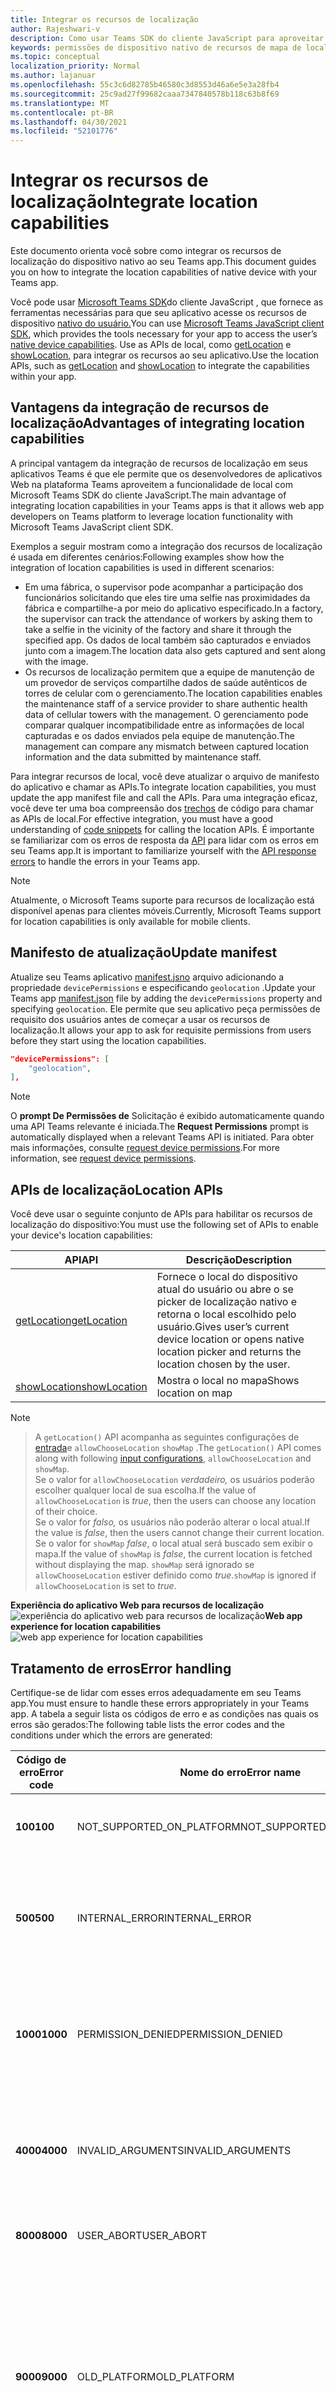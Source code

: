 ```yaml
---
title: Integrar os recursos de localização
author: Rajeshwari-v
description: Como usar Teams SDK do cliente JavaScript para aproveitar os recursos de localização
keywords: permissões de dispositivo nativo de recursos de mapa de localização
ms.topic: conceptual
localization_priority: Normal
ms.author: lajanuar
ms.openlocfilehash: 55c3c6d82785b46580c3d8553d46a6e5e3a28fb4
ms.sourcegitcommit: 25c9ad27f99682caaa7347840578b118c63b8f69
ms.translationtype: MT
ms.contentlocale: pt-BR
ms.lasthandoff: 04/30/2021
ms.locfileid: "52101776"
---
```

# <a name="integrate-location-capabilities"></a><span data-ttu-id="4e069-104">Integrar os recursos de localização</span><span class="sxs-lookup"><span data-stu-id="4e069-104">Integrate location capabilities</span></span> 

<span data-ttu-id="4e069-105">Este documento orienta você sobre como integrar os recursos de localização do dispositivo nativo ao seu Teams app.</span><span class="sxs-lookup"><span data-stu-id="4e069-105">This document guides you on how to integrate the location capabilities of native device with your Teams app.</span></span>  

<span data-ttu-id="4e069-106">Você pode usar [Microsoft Teams SDK](/javascript/api/overview/msteams-client?view=msteams-client-js-latest&preserve-view=true)do cliente JavaScript , que fornece as ferramentas necessárias para que seu aplicativo acesse os recursos de dispositivo [nativo do usuário.](native-device-permissions.md)</span><span class="sxs-lookup"><span data-stu-id="4e069-106">You can use [Microsoft Teams JavaScript client SDK](/javascript/api/overview/msteams-client?view=msteams-client-js-latest&preserve-view=true), which provides the tools necessary for your app to access the user’s [native device capabilities](native-device-permissions.md).</span></span> <span data-ttu-id="4e069-107">Use as APIs de local, como [getLocation](/javascript/api/@microsoft/teams-js/location?view=msteams-client-js-latest#getLocation_LocationProps___error__SdkError__location__Location_____void_&preserve-view=true) e [showLocation,](/javascript/api/@microsoft/teams-js/location?view=msteams-client-js-latest#showLocation_Location___error__SdkError__status__boolean_____void_&preserve-view=true) para integrar os recursos ao seu aplicativo.</span><span class="sxs-lookup"><span data-stu-id="4e069-107">Use the location APIs, such as [getLocation](/javascript/api/@microsoft/teams-js/location?view=msteams-client-js-latest#getLocation_LocationProps___error__SdkError__location__Location_____void_&preserve-view=true) and [showLocation](/javascript/api/@microsoft/teams-js/location?view=msteams-client-js-latest#showLocation_Location___error__SdkError__status__boolean_____void_&preserve-view=true) to integrate the capabilities within your app.</span></span> 

## <a name="advantages-of-integrating-location-capabilities"></a><span data-ttu-id="4e069-108">Vantagens da integração de recursos de localização</span><span class="sxs-lookup"><span data-stu-id="4e069-108">Advantages of integrating location capabilities</span></span>

<span data-ttu-id="4e069-109">A principal vantagem da integração de recursos de localização em seus aplicativos Teams é que ele permite que os desenvolvedores de aplicativos Web na plataforma Teams aproveitem a funcionalidade de local com Microsoft Teams SDK do cliente JavaScript.</span><span class="sxs-lookup"><span data-stu-id="4e069-109">The main advantage of integrating location capabilities in your Teams apps is that it allows web app developers on Teams platform to leverage location functionality with Microsoft Teams JavaScript client SDK.</span></span> 

<span data-ttu-id="4e069-110">Exemplos a seguir mostram como a integração dos recursos de localização é usada em diferentes cenários:</span><span class="sxs-lookup"><span data-stu-id="4e069-110">Following examples show how the integration of location capabilities is used in different scenarios:</span></span>
* <span data-ttu-id="4e069-111">Em uma fábrica, o supervisor pode acompanhar a participação dos funcionários solicitando que eles tire uma selfie nas proximidades da fábrica e compartilhe-a por meio do aplicativo especificado.</span><span class="sxs-lookup"><span data-stu-id="4e069-111">In a factory, the supervisor can track the attendance of workers by asking them to take a selfie in the vicinity of the factory and share it through the specified app.</span></span> <span data-ttu-id="4e069-112">Os dados de local também são capturados e enviados junto com a imagem.</span><span class="sxs-lookup"><span data-stu-id="4e069-112">The location data also gets captured and sent along with the image.</span></span>
* <span data-ttu-id="4e069-113">Os recursos de localização permitem que a equipe de manutenção de um provedor de serviços compartilhe dados de saúde autênticos de torres de celular com o gerenciamento.</span><span class="sxs-lookup"><span data-stu-id="4e069-113">The location capabilities enables the maintenance staff of a service provider to share authentic health data of cellular towers with the management.</span></span> <span data-ttu-id="4e069-114">O gerenciamento pode comparar qualquer incompatibilidade entre as informações de local capturadas e os dados enviados pela equipe de manutenção.</span><span class="sxs-lookup"><span data-stu-id="4e069-114">The management can compare any mismatch between captured location information and the data submitted by maintenance staff.</span></span>

<span data-ttu-id="4e069-115">Para integrar recursos de local, você deve atualizar o arquivo de manifesto do aplicativo e chamar as APIs.</span><span class="sxs-lookup"><span data-stu-id="4e069-115">To integrate location capabilities, you must update the app manifest file and call the APIs.</span></span> <span data-ttu-id="4e069-116">Para uma integração eficaz, você deve ter uma boa compreensão dos [trechos](#code-snippets) de código para chamar as APIs de local.</span><span class="sxs-lookup"><span data-stu-id="4e069-116">For effective integration, you must have a good understanding of [code snippets](#code-snippets) for calling the location APIs.</span></span> <span data-ttu-id="4e069-117">É importante se familiarizar com os erros de resposta da [API](#error-handling) para lidar com os erros em seu Teams app.</span><span class="sxs-lookup"><span data-stu-id="4e069-117">It is important to familiarize yourself with the [API response errors](#error-handling) to handle the errors in your Teams app.</span></span>

> [!NOTE] 
> <span data-ttu-id="4e069-118">Atualmente, o Microsoft Teams suporte para recursos de localização está disponível apenas para clientes móveis.</span><span class="sxs-lookup"><span data-stu-id="4e069-118">Currently, Microsoft Teams support for location capabilities is only available for mobile clients.</span></span>

## <a name="update-manifest"></a><span data-ttu-id="4e069-119">Manifesto de atualização</span><span class="sxs-lookup"><span data-stu-id="4e069-119">Update manifest</span></span>

<span data-ttu-id="4e069-120">Atualize seu Teams aplicativo [manifest.jsno](../../resources/schema/manifest-schema.md#devicepermissions) arquivo adicionando a propriedade `devicePermissions` e especificando `geolocation` .</span><span class="sxs-lookup"><span data-stu-id="4e069-120">Update your Teams app [manifest.json](../../resources/schema/manifest-schema.md#devicepermissions) file by adding the `devicePermissions` property and specifying `geolocation`.</span></span> <span data-ttu-id="4e069-121">Ele permite que seu aplicativo peça permissões de requisito dos usuários antes de começar a usar os recursos de localização.</span><span class="sxs-lookup"><span data-stu-id="4e069-121">It allows your app to ask for requisite permissions from users before they start using the location capabilities.</span></span>

``` json
"devicePermissions": [
    "geolocation",
],
```

> [!NOTE]
> <span data-ttu-id="4e069-122">O **prompt De Permissões de** Solicitação é exibido automaticamente quando uma API Teams relevante é iniciada.</span><span class="sxs-lookup"><span data-stu-id="4e069-122">The **Request Permissions** prompt is automatically displayed when a relevant Teams API is initiated.</span></span> <span data-ttu-id="4e069-123">Para obter mais informações, consulte [request device permissions](native-device-permissions.md).</span><span class="sxs-lookup"><span data-stu-id="4e069-123">For more information, see [request device permissions](native-device-permissions.md).</span></span>

## <a name="location-apis"></a><span data-ttu-id="4e069-124">APIs de localização</span><span class="sxs-lookup"><span data-stu-id="4e069-124">Location APIs</span></span>

<span data-ttu-id="4e069-125">Você deve usar o seguinte conjunto de APIs para habilitar os recursos de localização do dispositivo:</span><span class="sxs-lookup"><span data-stu-id="4e069-125">You must use the following set of APIs to enable your device's location capabilities:</span></span>

| <span data-ttu-id="4e069-126">API</span><span class="sxs-lookup"><span data-stu-id="4e069-126">API</span></span>      | <span data-ttu-id="4e069-127">Descrição</span><span class="sxs-lookup"><span data-stu-id="4e069-127">Description</span></span>   |
| --- | --- |
|[<span data-ttu-id="4e069-128">getLocation</span><span class="sxs-lookup"><span data-stu-id="4e069-128">getLocation</span></span>](/javascript/api/@microsoft/teams-js/location?view=msteams-client-js-latest#getLocation_LocationProps___error__SdkError__location__Location_____void_&preserve-view=true) | <span data-ttu-id="4e069-129">Fornece o local do dispositivo atual do usuário ou abre o se picker de localização nativo e retorna o local escolhido pelo usuário.</span><span class="sxs-lookup"><span data-stu-id="4e069-129">Gives user’s current device location or opens native location picker and returns the location chosen by the user.</span></span> |
|[<span data-ttu-id="4e069-130">showLocation</span><span class="sxs-lookup"><span data-stu-id="4e069-130">showLocation</span></span>](/javascript/api/@microsoft/teams-js/location?view=msteams-client-js-latest#showLocation&preserve-view=true) | <span data-ttu-id="4e069-131">Mostra o local no mapa</span><span class="sxs-lookup"><span data-stu-id="4e069-131">Shows location on map</span></span> |

> [!NOTE]

> <span data-ttu-id="4e069-132">A `getLocation()` API acompanha as seguintes configurações de [entrada](https://docs.microsoft.com/javascript/api/@microsoft/teams-js/locationprops?view=msteams-client-js-latest&preserve-view=true)e `allowChooseLocation` `showMap` .</span><span class="sxs-lookup"><span data-stu-id="4e069-132">The `getLocation()` API comes along with following [input configurations](https://docs.microsoft.com/javascript/api/@microsoft/teams-js/locationprops?view=msteams-client-js-latest&preserve-view=true), `allowChooseLocation` and `showMap`.</span></span> <br/> <span data-ttu-id="4e069-133">Se o valor for `allowChooseLocation` *verdadeiro,* os usuários poderão escolher qualquer local de sua escolha.</span><span class="sxs-lookup"><span data-stu-id="4e069-133">If the value of `allowChooseLocation` is *true*, then the users can choose any location of their choice.</span></span><br/>  <span data-ttu-id="4e069-134">Se o valor for *falso,* os usuários não poderão alterar o local atual.</span><span class="sxs-lookup"><span data-stu-id="4e069-134">If the value is *false*, then the users cannot change their current location.</span></span><br/> <span data-ttu-id="4e069-135">Se o valor for `showMap` *false*, o local atual será buscado sem exibir o mapa.</span><span class="sxs-lookup"><span data-stu-id="4e069-135">If the value of `showMap` is *false*, the current location is fetched without displaying the map.</span></span> <span data-ttu-id="4e069-136">`showMap` será ignorado se `allowChooseLocation` estiver definido como *true*.</span><span class="sxs-lookup"><span data-stu-id="4e069-136">`showMap` is ignored if `allowChooseLocation` is set to *true*.</span></span>

<span data-ttu-id="4e069-137">**Experiência do aplicativo Web para recursos de localização** 
 ![ experiência do aplicativo web para recursos de localização](../../assets/images/tabs/location-capability.png)</span><span class="sxs-lookup"><span data-stu-id="4e069-137">**Web app experience for location capabilities**
![web app experience for location capabilities](../../assets/images/tabs/location-capability.png)</span></span>

## <a name="error-handling"></a><span data-ttu-id="4e069-138">Tratamento de erros</span><span class="sxs-lookup"><span data-stu-id="4e069-138">Error handling</span></span>

<span data-ttu-id="4e069-139">Certifique-se de lidar com esses erros adequadamente em seu Teams app.</span><span class="sxs-lookup"><span data-stu-id="4e069-139">You must ensure to handle these errors appropriately in your Teams app.</span></span> <span data-ttu-id="4e069-140">A tabela a seguir lista os códigos de erro e as condições nas quais os erros são gerados:</span><span class="sxs-lookup"><span data-stu-id="4e069-140">The following table lists the error codes and the conditions under which the errors are generated:</span></span> 

|<span data-ttu-id="4e069-141">Código de erro</span><span class="sxs-lookup"><span data-stu-id="4e069-141">Error code</span></span> |  <span data-ttu-id="4e069-142">Nome do erro</span><span class="sxs-lookup"><span data-stu-id="4e069-142">Error name</span></span>     | <span data-ttu-id="4e069-143">Condição</span><span class="sxs-lookup"><span data-stu-id="4e069-143">Condition</span></span>|
| --------- | --------------- | -------- |
| <span data-ttu-id="4e069-144">**100**</span><span class="sxs-lookup"><span data-stu-id="4e069-144">**100**</span></span> | <span data-ttu-id="4e069-145">NOT_SUPPORTED_ON_PLATFORM</span><span class="sxs-lookup"><span data-stu-id="4e069-145">NOT_SUPPORTED_ON_PLATFORM</span></span> | <span data-ttu-id="4e069-146">A API não tem suporte na plataforma atual.</span><span class="sxs-lookup"><span data-stu-id="4e069-146">API is not supported on the current platform.</span></span>|
| <span data-ttu-id="4e069-147">**500**</span><span class="sxs-lookup"><span data-stu-id="4e069-147">**500**</span></span> | <span data-ttu-id="4e069-148">INTERNAL_ERROR</span><span class="sxs-lookup"><span data-stu-id="4e069-148">INTERNAL_ERROR</span></span> | <span data-ttu-id="4e069-149">Erro interno é encontrado durante a execução da operação necessária.</span><span class="sxs-lookup"><span data-stu-id="4e069-149">Internal error is encountered while performing the required operation.</span></span>|
| <span data-ttu-id="4e069-150">**1000**</span><span class="sxs-lookup"><span data-stu-id="4e069-150">**1000**</span></span> | <span data-ttu-id="4e069-151">PERMISSION_DENIED</span><span class="sxs-lookup"><span data-stu-id="4e069-151">PERMISSION_DENIED</span></span> |<span data-ttu-id="4e069-152">As permissões de local negadas pelo usuário para o Teams App ou o web-app .</span><span class="sxs-lookup"><span data-stu-id="4e069-152">User denied location permissions to the Teams App or the web-app .</span></span>|
| <span data-ttu-id="4e069-153">**4000**</span><span class="sxs-lookup"><span data-stu-id="4e069-153">**4000**</span></span> | <span data-ttu-id="4e069-154">INVALID_ARGUMENTS</span><span class="sxs-lookup"><span data-stu-id="4e069-154">INVALID_ARGUMENTS</span></span> | <span data-ttu-id="4e069-155">A API é invocada com argumentos obrigatórios errados ou insuficientes.</span><span class="sxs-lookup"><span data-stu-id="4e069-155">API is invoked with wrong or insufficient mandatory arguments.</span></span>|
| <span data-ttu-id="4e069-156">**8000**</span><span class="sxs-lookup"><span data-stu-id="4e069-156">**8000**</span></span> | <span data-ttu-id="4e069-157">USER_ABORT</span><span class="sxs-lookup"><span data-stu-id="4e069-157">USER_ABORT</span></span> |<span data-ttu-id="4e069-158">O usuário cancelou a operação.</span><span class="sxs-lookup"><span data-stu-id="4e069-158">User cancelled the operation.</span></span>|
| <span data-ttu-id="4e069-159">**9000**</span><span class="sxs-lookup"><span data-stu-id="4e069-159">**9000**</span></span> | <span data-ttu-id="4e069-160">OLD_PLATFORM</span><span class="sxs-lookup"><span data-stu-id="4e069-160">OLD_PLATFORM</span></span> | <span data-ttu-id="4e069-161">O usuário está em uma com build de plataforma antiga onde a implementação da API não está presente.</span><span class="sxs-lookup"><span data-stu-id="4e069-161">User is on old platform build where implementation of the API is not present.</span></span> <span data-ttu-id="4e069-162">A atualização da com build deve resolver o problema.</span><span class="sxs-lookup"><span data-stu-id="4e069-162">Upgrading the build should resolve the issue.</span></span>|

## <a name="code-snippets"></a><span data-ttu-id="4e069-163">Trechos de código</span><span class="sxs-lookup"><span data-stu-id="4e069-163">Code snippets</span></span>

<span data-ttu-id="4e069-164">**Chamando `getLocation` a API para recuperar o local:**</span><span class="sxs-lookup"><span data-stu-id="4e069-164">**Calling `getLocation` API to retrieve the location:**</span></span>

```javascript
let locationProps = {"allowChooseLocation":true,"showMap":true};
microsoftTeams.location.getLocation(locationProps, (err: microsoftTeams.SdkError, location: microsoftTeams.location.Location) => {
          if (err) {
            output(err);
            return;
          }
          output(JSON.stringify(location));
});
```

<span data-ttu-id="4e069-165">**Chamando `showLocation` a API para exibir o local:**</span><span class="sxs-lookup"><span data-stu-id="4e069-165">**Calling `showLocation` API to display the location:**</span></span>

```javascript
let location = {"latitude":17,"longitude":17};
microsoftTeams.location.showLocation(location, (err: microsoftTeams.SdkError, result: boolean) => {
          if (err) {
            output(err);
            return;
          }
     output(result);
});
```

## <a name="see-also"></a><span data-ttu-id="4e069-166">Confira também</span><span class="sxs-lookup"><span data-stu-id="4e069-166">See also</span></span>

* [<span data-ttu-id="4e069-167">Integrar recursos de mídia no Teams</span><span class="sxs-lookup"><span data-stu-id="4e069-167">Integrate media capabilities in Teams</span></span>](mobile-camera-image-permissions.md)
* [<span data-ttu-id="4e069-168">Integrar o código de QR ou o recurso de scanner de código de barras Teams</span><span class="sxs-lookup"><span data-stu-id="4e069-168">Integrate QR code or barcode scanner capability in Teams</span></span>](qr-barcode-scanner-capability.md)
